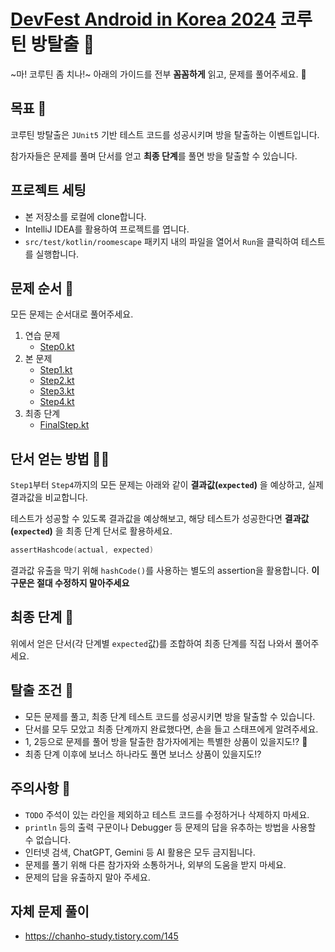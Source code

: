 # [DevFest Android in Korea 2024](https://festa.io/events/5968) 코루틴 방탈출 🔑

~마! 코루틴 좀 치나!~
아래의 가이드를 전부 **꼼꼼하게** 읽고, 문제를 풀어주세요. 🧩

## 목표 🎯

코루틴 방탈출은 `JUnit5` 기반 테스트 코드를 성공시키며 방을 탈출하는 이벤트입니다.

참가자들은 문제를 풀며 단서를 얻고 **최종 단계**를 풀면 방을 탈출할 수 있습니다.

## 프로젝트 세팅

- 본 저장소를 로컬에 clone합니다.
- IntelliJ IDEA를 활용하여 프로젝트를 엽니다.
- `src/test/kotlin/roomescape` 패키지 내의 파일을 열어서 `Run`을 클릭하여 테스트를 실행합니다.

## 문제 순서 📜

모든 문제는 순서대로 풀어주세요.

1. 연습 문제
   - [Step0.kt](src%2Ftest%2Fkotlin/roomescape/Step0.kt)
2. 본 문제
   - [Step1.kt](src%2Ftest%2Fkotlin/roomescape/Step1.kt)
   - [Step2.kt](src%2Ftest%2Fkotlin/roomescape/Step2.kt)
   - [Step3.kt](src%2Ftest%2Fkotlin/roomescape/Step3.kt)
   - [Step4.kt](src%2Ftest%2Fkotlin/roomescape/Step4.kt)
3. 최종 단계
   - [FinalStep.kt](src%2Ftest%2Fkotlin/roomescape/FinalStep.kt)

## 단서 얻는 방법 🕵️‍♂️

`Step1`부터 `Step4`까지의 모든 문제는 아래와 같이 **결과값(`expected`)** 을 예상하고, 실제 결과값을 비교합니다.

테스트가 성공할 수 있도록 결과값을 예상해보고, 해당 테스트가 성공한다면 **결과값(`expected`)** 을 최종 단계 단서로 활용하세요.

```kotlin
assertHashcode(actual, expected)
```
결과값 유출을 막기 위해 `hashCode()`를 사용하는 별도의 assertion을 활용합니다. **이 구문은 절대 수정하지 말아주세요**

## 최종 단계 🚪

위에서 얻은 단서(각 단계별 `expected`값)를 조합하여 최종 단계를 직접 나와서 풀어주세요.

## 탈출 조건 🔑

- 모든 문제를 풀고, 최종 단계 테스트 코드를 성공시키면 방을 탈출할 수 있습니다.
- 단서를 모두 모았고 최종 단계까지 완료했다면, 손을 들고 스태프에게 알려주세요.
- 1, 2등으로 문제를 풀어 방을 탈출한 참가자에게는 특별한 상품이 있을지도!? 🎁
- 최종 단계 이후에 보너스 하나라도 풀면 보너스 상품이 있을지도!?

## 주의사항 🚨

- `TODO` 주석이 있는 라인을 제외하고 테스트 코드를 수정하거나 삭제하지 마세요.
- `println` 등의 출력 구문이나 Debugger 등 문제의 답을 유추하는 방법을 사용할 수 없습니다.
- 인터넷 검색, ChatGPT, Gemini 등 AI 활용은 모두 금지됩니다.
- 문제를 풀기 위해 다른 참가자와 소통하거나, 외부의 도움을 받지 마세요.
- 문제의 답을 유출하지 말아 주세요.

## 자체 문제 풀이
- https://chanho-study.tistory.com/145
